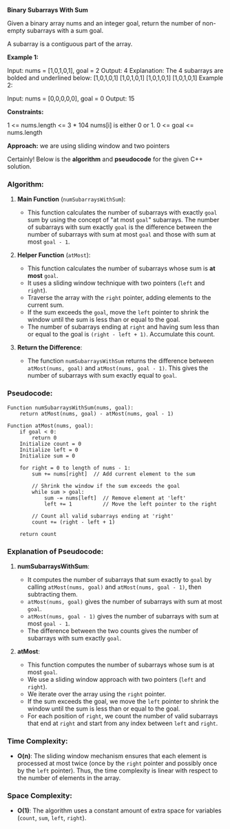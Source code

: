 **Binary Subarrays With Sum**

Given a binary array nums and an integer goal, return the number of non-empty subarrays with a sum goal.

A subarray is a contiguous part of the array.

 

**Example 1:**

Input: nums = [1,0,1,0,1], goal = 2
Output: 4
Explanation: The 4 subarrays are bolded and underlined below:
[1,0,1,0,1]
[1,0,1,0,1]
[1,0,1,0,1]
[1,0,1,0,1]
Example 2:

Input: nums = [0,0,0,0,0], goal = 0
Output: 15
 

**Constraints:**

1 <= nums.length <= 3 * 104
nums[i] is either 0 or 1.
0 <= goal <= nums.length

**Approach:**
we are using sliding window and two pointers

Certainly! Below is the **algorithm** and **pseudocode** for the given C++ solution.

### Algorithm:

1. **Main Function** (`numSubarraysWithSum`):
    - This function calculates the number of subarrays with exactly `goal` sum by using the concept of "at most `goal`" subarrays. The number of subarrays with sum exactly `goal` is the difference between the number of subarrays with sum at most `goal` and those with sum at most `goal - 1`.

2. **Helper Function** (`atMost`):
    - This function calculates the number of subarrays whose sum is **at most** `goal`. 
    - It uses a sliding window technique with two pointers (`left` and `right`).
    - Traverse the array with the `right` pointer, adding elements to the current sum.
    - If the sum exceeds the `goal`, move the `left` pointer to shrink the window until the sum is less than or equal to the goal.
    - The number of subarrays ending at `right` and having sum less than or equal to the goal is `(right - left + 1)`. Accumulate this count.

3. **Return the Difference**:
    - The function `numSubarraysWithSum` returns the difference between `atMost(nums, goal)` and `atMost(nums, goal - 1)`. This gives the number of subarrays with sum exactly equal to `goal`.

### Pseudocode:

```plaintext
Function numSubarraysWithSum(nums, goal):
    return atMost(nums, goal) - atMost(nums, goal - 1)

Function atMost(nums, goal):
    if goal < 0:
        return 0
    Initialize count = 0
    Initialize left = 0
    Initialize sum = 0

    for right = 0 to length of nums - 1:
        sum += nums[right]  // Add current element to the sum

        // Shrink the window if the sum exceeds the goal
        while sum > goal:
            sum -= nums[left]  // Remove element at 'left'
            left += 1          // Move the left pointer to the right

        // Count all valid subarrays ending at 'right'
        count += (right - left + 1)

    return count
```

### Explanation of Pseudocode:

1. **numSubarraysWithSum**:
   - It computes the number of subarrays that sum exactly to `goal` by calling `atMost(nums, goal)` and `atMost(nums, goal - 1)`, then subtracting them.
   - `atMost(nums, goal)` gives the number of subarrays with sum at most `goal`.
   - `atMost(nums, goal - 1)` gives the number of subarrays with sum at most `goal - 1`.
   - The difference between the two counts gives the number of subarrays with sum exactly `goal`.

2. **atMost**:
   - This function computes the number of subarrays whose sum is at most `goal`.
   - We use a sliding window approach with two pointers (`left` and `right`). 
   - We iterate over the array using the `right` pointer.
   - If the sum exceeds the goal, we move the `left` pointer to shrink the window until the sum is less than or equal to the goal.
   - For each position of `right`, we count the number of valid subarrays that end at `right` and start from any index between `left` and `right`.

### Time Complexity:
- **O(n)**: The sliding window mechanism ensures that each element is processed at most twice (once by the `right` pointer and possibly once by the `left` pointer). Thus, the time complexity is linear with respect to the number of elements in the array.

### Space Complexity:
- **O(1)**: The algorithm uses a constant amount of extra space for variables (`count`, `sum`, `left`, `right`).


